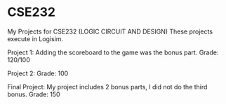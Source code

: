 # CSE232
My Projects for CSE232 (LOGIC CIRCUIT AND DESIGN)
These projects execute in Logisim.

Project 1:
Adding the scoreboard to the game was the bonus part.
Grade: 120/100

Project 2:
Grade: 100

Final Project:
My project includes 2 bonus parts, I did not do the third bonus.
Grade: 150
